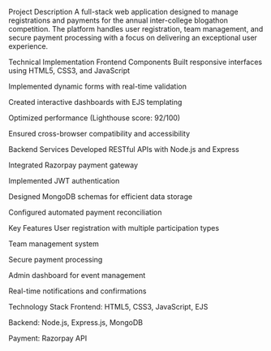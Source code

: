 Project Description
A full-stack web application designed to manage registrations and payments for the annual inter-college blogathon competition. The platform handles user registration, team management, and secure payment processing with a focus on delivering an exceptional user experience.

Technical Implementation
Frontend Components
Built responsive interfaces using HTML5, CSS3, and JavaScript

Implemented dynamic forms with real-time validation

Created interactive dashboards with EJS templating

Optimized performance (Lighthouse score: 92/100)

Ensured cross-browser compatibility and accessibility

Backend Services
Developed RESTful APIs with Node.js and Express

Integrated Razorpay payment gateway

Implemented JWT authentication

Designed MongoDB schemas for efficient data storage

Configured automated payment reconciliation

Key Features
User registration with multiple participation types

Team management system

Secure payment processing

Admin dashboard for event management

Real-time notifications and confirmations

Technology Stack
Frontend: HTML5, CSS3, JavaScript, EJS

Backend: Node.js, Express.js, MongoDB

Payment: Razorpay API
